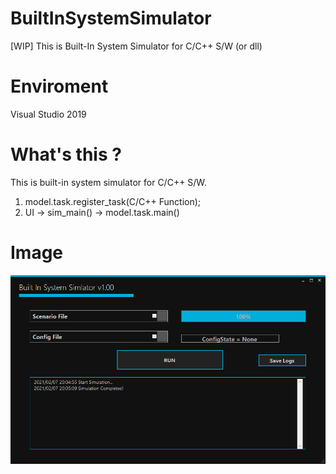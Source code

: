 # BuiltInSystemSimulator
[WIP] This is Built-In System Simulator for C/C++ S/W (or dll)

# Enviroment
 Visual Studio 2019
 
# What's this ?
 This is built-in system simulator for C/C++ S/W.
 1. model.task.register_task(C/C++ Function);
 2. UI -> sim_main() -> model.task.main()

# Image

![OverView](Images/SimulatorOverView_v100.png)
